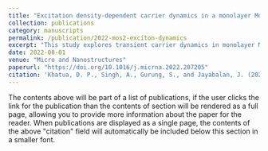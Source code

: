 ```yaml
---
title: "Excitation density-dependent carrier dynamics in a monolayer MoS<sub>2</sub>: Exciton dissociation, formation and bottlenecking"
collection: publications
category: manuscripts
permalink: /publication/2022-mos2-exciton-dynamics
excerpt: "This study explores transient carrier dynamics in monolayer MoS<sub>2</sub> at high excitation densities, a regime important for applications in lasers, optical parametric amplifiers, and high-power detectors. The optical response shows that carriers, excited directly to the A-exciton state, undergo exciton dissociation and hot-carrier generation, followed by exciton formation on the picosecond timescale. At elevated fluences, excitons display longer lifetimes, indicating a bottlenecking process. These fluence-dependent relaxation pathways are crucial for optimizing MoS<sub>2</sub>-based optoelectronic devices."
date: 2022-08-01
venue: "Micro and Nanostructures"
paperurl: "https://doi.org/10.1016/j.micrna.2022.207205"
citation: 'Khatua, D. P., Singh, A., Gurung, S., and Jayabalan, J. (2022). "Excitation density-dependent carrier dynamics in a monolayer MoS<sub>2</sub>: Exciton dissociation, formation and bottlenecking." <i>Micro and Nanostructures</i>, 165, 207205. https://doi.org/10.1016/j.micrna.2022.207205'
---
```


The contents above will be part of a list of publications, if the user clicks the link for the publication than the contents of section will be rendered as a full page, allowing you to provide more information about the paper for the reader. When publications are displayed as a single page, the contents of the above "citation" field will automatically be included below this section in a smaller font.
